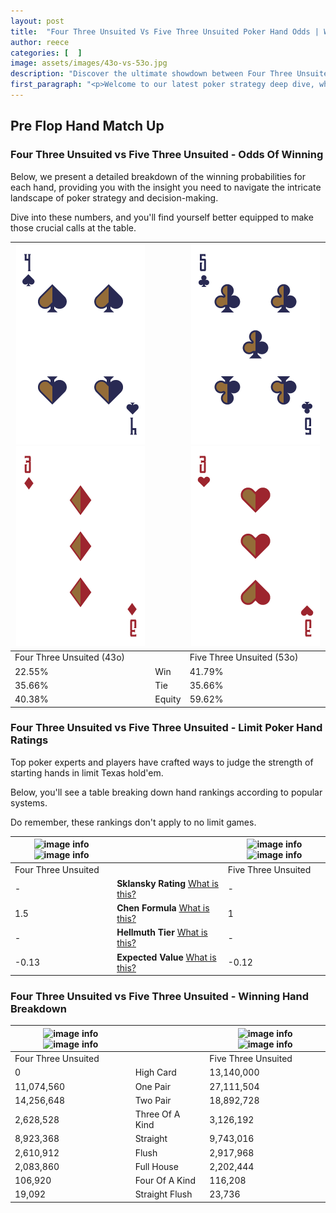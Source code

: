 ```yaml
---
layout: post
title:  "Four Three Unsuited Vs Five Three Unsuited Poker Hand Odds | Which Is The Better Hand In Poker? A Complete Guide"
author: reece
categories: [  ]
image: assets/images/43o-vs-53o.jpg
description: "Discover the ultimate showdown between Four Three Unsuited and Five Three Unsuited in poker! Uncover the odds, strategies, and scenarios where one hand triumphs over the other. Get ready to up your poker game with this thrilling analysis."
first_paragraph: "<p>Welcome to our latest poker strategy deep dive, where we're pitting two distinct hands against each other in a high-stakes showdown: Four Three Unsuited vs Five Three Unsuited.</p><p>In the dynamic world of poker, every decision counts, and knowing which hand holds the upper hand is key to your success at the table.</p><p>In this article, we'll dissect these two hands, explore the scenarios where one dominates the other, and equip you with the knowledge to make strategic choices that can tip the odds in your favor.</p><p>Get ready to unravel the intriguing dynamics of these poker hands and elevate your game to new heights.</p>"
---
```




[comment]: # (sp0)

## Pre Flop Hand Match Up

<div class="table hand-ratings" markdown="1"> 



### Four Three Unsuited vs Five Three Unsuited - Odds Of Winning

Below, we present a detailed breakdown of the winning probabilities for each hand, providing you with the insight you need to navigate the intricate landscape of poker strategy and decision-making. 

Dive into these numbers, and you'll find yourself better equipped to make those crucial calls at the table.


    
| ![image info](assets/images/hand1/4.png) ![image info](assets/images/hand1/3o.png) |  | ![image info](assets/images/hand2/5.png) ![image info](assets/images/hand2/3o.png) |
| -------- | -------- | -------- |
| Four Three Unsuited (43o) |  | Five Three Unsuited (53o) |
| 22.55% | Win | 41.79% |
| 35.66% | Tie | 35.66% |
| 40.38% | Equity | 59.62% |




[comment]: # (sp1)



### Four Three Unsuited vs Five Three Unsuited - Limit Poker Hand Ratings

Top poker experts and players have crafted ways to judge the strength of starting hands in limit Texas hold'em. 

Below, you'll see a table breaking down hand rankings according to popular systems. 

Do remember, these rankings don't apply to no limit games.


    
| ![image info](https://www.riverpairs.com/assets/images/hand1/4.png) ![image info](https://www.riverpairs.com/assets/images/hand1/3o.png) |  | ![image info](https://www.riverpairs.com/assets/images/hand2/5.png) ![image info](https://www.riverpairs.com/assets/images/hand2/3o.png) |
| -------- | -------- | -------- |
| Four Three Unsuited |  | Five Three Unsuited |
| - | **Sklansky Rating** [What is this?](/sklansky-rating-explained) | - |
| 1.5 | **Chen Formula** [What is this?](/chen-formula-explained) | 1 |
| - | **Hellmuth Tier** [What is this?](/Hellmuth-tier-explained) | - |
| -0.13 | **Expected Value** [What is this?](/expected-value-explained) | -0.12 |




[comment]: # (sp2)



### Four Three Unsuited vs Five Three Unsuited - Winning Hand Breakdown


    
| ![image info](https://www.riverpairs.com/assets/images/hand1/4.png) ![image info](https://www.riverpairs.com/assets/images/hand1/3o.png) |  | ![image info](https://www.riverpairs.com/assets/images/hand2/5.png) ![image info](https://www.riverpairs.com/assets/images/hand2/3o.png) |
| -------- | -------- | -------- |
| Four Three Unsuited |  | Five Three Unsuited |
| 0 | High Card | 13,140,000 |
| 11,074,560 | One Pair | 27,111,504 |
| 14,256,648 | Two Pair | 18,892,728 |
| 2,628,528 | Three Of A Kind | 3,126,192 |
| 8,923,368 | Straight | 9,743,016 |
| 2,610,912 | Flush | 2,917,968 |
| 2,083,860 | Full House | 2,202,444 |
| 106,920 | Four Of A Kind | 116,208 |
| 19,092 | Straight Flush | 23,736 |




[comment]: # (sp3)



</div>

[comment]: # (sp4)



[comment]: # (sp5)

